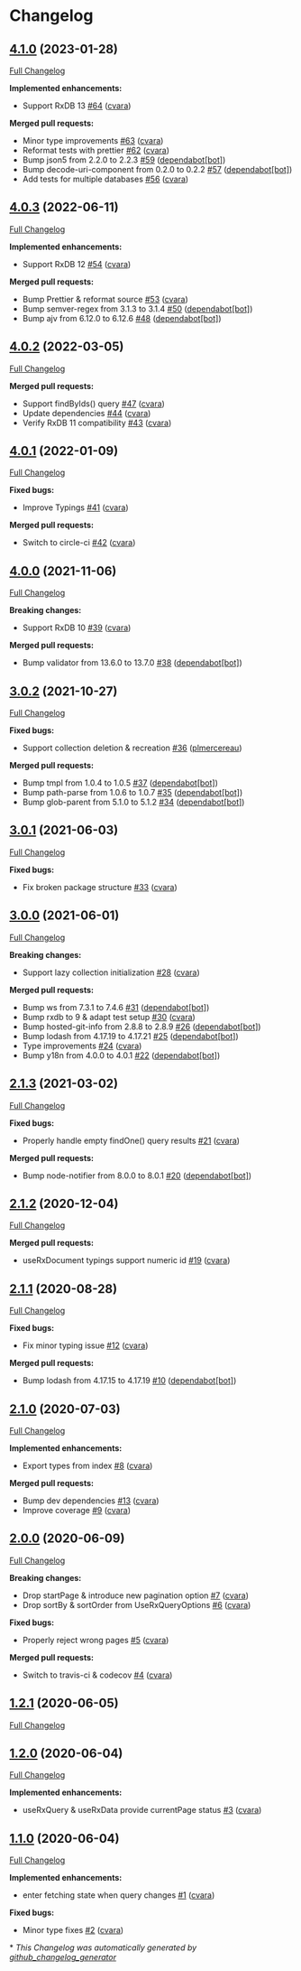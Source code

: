 # Changelog

## [4.1.0](https://github.com/cvara/rxdb-hooks/tree/4.1.0) (2023-01-28)

[Full Changelog](https://github.com/cvara/rxdb-hooks/compare/4.0.3...4.1.0)

**Implemented enhancements:**

- Support RxDB 13 [\#64](https://github.com/cvara/rxdb-hooks/pull/64) ([cvara](https://github.com/cvara))

**Merged pull requests:**

- Minor type improvements [\#63](https://github.com/cvara/rxdb-hooks/pull/63) ([cvara](https://github.com/cvara))
- Reformat tests with prettier [\#62](https://github.com/cvara/rxdb-hooks/pull/62) ([cvara](https://github.com/cvara))
- Bump json5 from 2.2.0 to 2.2.3 [\#59](https://github.com/cvara/rxdb-hooks/pull/59) ([dependabot[bot]](https://github.com/apps/dependabot))
- Bump decode-uri-component from 0.2.0 to 0.2.2 [\#57](https://github.com/cvara/rxdb-hooks/pull/57) ([dependabot[bot]](https://github.com/apps/dependabot))
- Add tests for multiple databases [\#56](https://github.com/cvara/rxdb-hooks/pull/56) ([cvara](https://github.com/cvara))

## [4.0.3](https://github.com/cvara/rxdb-hooks/tree/4.0.3) (2022-06-11)

[Full Changelog](https://github.com/cvara/rxdb-hooks/compare/4.0.2...4.0.3)

**Implemented enhancements:**

- Support RxDB 12 [\#54](https://github.com/cvara/rxdb-hooks/pull/54) ([cvara](https://github.com/cvara))

**Merged pull requests:**

- Bump Prettier & reformat source [\#53](https://github.com/cvara/rxdb-hooks/pull/53) ([cvara](https://github.com/cvara))
- Bump semver-regex from 3.1.3 to 3.1.4 [\#50](https://github.com/cvara/rxdb-hooks/pull/50) ([dependabot[bot]](https://github.com/apps/dependabot))
- Bump ajv from 6.12.0 to 6.12.6 [\#48](https://github.com/cvara/rxdb-hooks/pull/48) ([dependabot[bot]](https://github.com/apps/dependabot))

## [4.0.2](https://github.com/cvara/rxdb-hooks/tree/4.0.2) (2022-03-05)

[Full Changelog](https://github.com/cvara/rxdb-hooks/compare/4.0.1...4.0.2)

**Merged pull requests:**

- Support findByIds\(\) query [\#47](https://github.com/cvara/rxdb-hooks/pull/47) ([cvara](https://github.com/cvara))
- Update dependencies [\#44](https://github.com/cvara/rxdb-hooks/pull/44) ([cvara](https://github.com/cvara))
- Verify RxDB 11 compatibility [\#43](https://github.com/cvara/rxdb-hooks/pull/43) ([cvara](https://github.com/cvara))

## [4.0.1](https://github.com/cvara/rxdb-hooks/tree/4.0.1) (2022-01-09)

[Full Changelog](https://github.com/cvara/rxdb-hooks/compare/4.0.0...4.0.1)

**Fixed bugs:**

- Improve Typings [\#41](https://github.com/cvara/rxdb-hooks/pull/41) ([cvara](https://github.com/cvara))

**Merged pull requests:**

- Switch to circle-ci [\#42](https://github.com/cvara/rxdb-hooks/pull/42) ([cvara](https://github.com/cvara))

## [4.0.0](https://github.com/cvara/rxdb-hooks/tree/4.0.0) (2021-11-06)

[Full Changelog](https://github.com/cvara/rxdb-hooks/compare/3.0.2...4.0.0)

**Breaking changes:**

- Support RxDB 10 [\#39](https://github.com/cvara/rxdb-hooks/pull/39) ([cvara](https://github.com/cvara))

**Merged pull requests:**

- Bump validator from 13.6.0 to 13.7.0 [\#38](https://github.com/cvara/rxdb-hooks/pull/38) ([dependabot[bot]](https://github.com/apps/dependabot))

## [3.0.2](https://github.com/cvara/rxdb-hooks/tree/3.0.2) (2021-10-27)

[Full Changelog](https://github.com/cvara/rxdb-hooks/compare/3.0.1...3.0.2)

**Fixed bugs:**

- Support collection deletion & recreation [\#36](https://github.com/cvara/rxdb-hooks/pull/36) ([plmercereau](https://github.com/plmercereau))

**Merged pull requests:**

- Bump tmpl from 1.0.4 to 1.0.5 [\#37](https://github.com/cvara/rxdb-hooks/pull/37) ([dependabot[bot]](https://github.com/apps/dependabot))
- Bump path-parse from 1.0.6 to 1.0.7 [\#35](https://github.com/cvara/rxdb-hooks/pull/35) ([dependabot[bot]](https://github.com/apps/dependabot))
- Bump glob-parent from 5.1.0 to 5.1.2 [\#34](https://github.com/cvara/rxdb-hooks/pull/34) ([dependabot[bot]](https://github.com/apps/dependabot))

## [3.0.1](https://github.com/cvara/rxdb-hooks/tree/3.0.1) (2021-06-03)

[Full Changelog](https://github.com/cvara/rxdb-hooks/compare/3.0.0...3.0.1)

**Fixed bugs:**

- Fix broken package structure [\#33](https://github.com/cvara/rxdb-hooks/pull/33) ([cvara](https://github.com/cvara))

## [3.0.0](https://github.com/cvara/rxdb-hooks/tree/3.0.0) (2021-06-01)

[Full Changelog](https://github.com/cvara/rxdb-hooks/compare/2.1.3...3.0.0)

**Breaking changes:**

- Support lazy collection initialization [\#28](https://github.com/cvara/rxdb-hooks/pull/28) ([cvara](https://github.com/cvara))

**Merged pull requests:**

- Bump ws from 7.3.1 to 7.4.6 [\#31](https://github.com/cvara/rxdb-hooks/pull/31) ([dependabot[bot]](https://github.com/apps/dependabot))
- Bump rxdb to 9 & adapt test setup [\#30](https://github.com/cvara/rxdb-hooks/pull/30) ([cvara](https://github.com/cvara))
- Bump hosted-git-info from 2.8.8 to 2.8.9 [\#26](https://github.com/cvara/rxdb-hooks/pull/26) ([dependabot[bot]](https://github.com/apps/dependabot))
- Bump lodash from 4.17.19 to 4.17.21 [\#25](https://github.com/cvara/rxdb-hooks/pull/25) ([dependabot[bot]](https://github.com/apps/dependabot))
- Type improvements [\#24](https://github.com/cvara/rxdb-hooks/pull/24) ([cvara](https://github.com/cvara))
- Bump y18n from 4.0.0 to 4.0.1 [\#22](https://github.com/cvara/rxdb-hooks/pull/22) ([dependabot[bot]](https://github.com/apps/dependabot))

## [2.1.3](https://github.com/cvara/rxdb-hooks/tree/2.1.3) (2021-03-02)

[Full Changelog](https://github.com/cvara/rxdb-hooks/compare/2.1.2...2.1.3)

**Fixed bugs:**

- Properly handle empty findOne\(\) query results [\#21](https://github.com/cvara/rxdb-hooks/pull/21) ([cvara](https://github.com/cvara))

**Merged pull requests:**

- Bump node-notifier from 8.0.0 to 8.0.1 [\#20](https://github.com/cvara/rxdb-hooks/pull/20) ([dependabot[bot]](https://github.com/apps/dependabot))

## [2.1.2](https://github.com/cvara/rxdb-hooks/tree/2.1.2) (2020-12-04)

[Full Changelog](https://github.com/cvara/rxdb-hooks/compare/2.1.1...2.1.2)

**Merged pull requests:**

- useRxDocument typings support numeric id [\#19](https://github.com/cvara/rxdb-hooks/pull/19) ([cvara](https://github.com/cvara))

## [2.1.1](https://github.com/cvara/rxdb-hooks/tree/2.1.1) (2020-08-28)

[Full Changelog](https://github.com/cvara/rxdb-hooks/compare/2.1.0...2.1.1)

**Fixed bugs:**

- Fix minor typing issue [\#12](https://github.com/cvara/rxdb-hooks/pull/12) ([cvara](https://github.com/cvara))

**Merged pull requests:**

- Bump lodash from 4.17.15 to 4.17.19 [\#10](https://github.com/cvara/rxdb-hooks/pull/10) ([dependabot[bot]](https://github.com/apps/dependabot))

## [2.1.0](https://github.com/cvara/rxdb-hooks/tree/2.1.0) (2020-07-03)

[Full Changelog](https://github.com/cvara/rxdb-hooks/compare/2.0.0...2.1.0)

**Implemented enhancements:**

- Export types from index [\#8](https://github.com/cvara/rxdb-hooks/pull/8) ([cvara](https://github.com/cvara))

**Merged pull requests:**

- Bump dev dependencies [\#13](https://github.com/cvara/rxdb-hooks/pull/13) ([cvara](https://github.com/cvara))
- Improve coverage [\#9](https://github.com/cvara/rxdb-hooks/pull/9) ([cvara](https://github.com/cvara))

## [2.0.0](https://github.com/cvara/rxdb-hooks/tree/2.0.0) (2020-06-09)

[Full Changelog](https://github.com/cvara/rxdb-hooks/compare/1.2.1...2.0.0)

**Breaking changes:**

- Drop startPage & introduce new pagination option [\#7](https://github.com/cvara/rxdb-hooks/pull/7) ([cvara](https://github.com/cvara))
- Drop sortBy & sortOrder from UseRxQueryOptions [\#6](https://github.com/cvara/rxdb-hooks/pull/6) ([cvara](https://github.com/cvara))

**Fixed bugs:**

- Properly reject wrong pages [\#5](https://github.com/cvara/rxdb-hooks/pull/5) ([cvara](https://github.com/cvara))

**Merged pull requests:**

- Switch to travis-ci & codecov [\#4](https://github.com/cvara/rxdb-hooks/pull/4) ([cvara](https://github.com/cvara))

## [1.2.1](https://github.com/cvara/rxdb-hooks/tree/1.2.1) (2020-06-05)

[Full Changelog](https://github.com/cvara/rxdb-hooks/compare/1.2.0...1.2.1)

## [1.2.0](https://github.com/cvara/rxdb-hooks/tree/1.2.0) (2020-06-04)

[Full Changelog](https://github.com/cvara/rxdb-hooks/compare/1.1.0...1.2.0)

**Implemented enhancements:**

- useRxQuery & useRxData provide currentPage status [\#3](https://github.com/cvara/rxdb-hooks/pull/3) ([cvara](https://github.com/cvara))

## [1.1.0](https://github.com/cvara/rxdb-hooks/tree/1.1.0) (2020-06-04)

[Full Changelog](https://github.com/cvara/rxdb-hooks/compare/1.0.0...1.1.0)

**Implemented enhancements:**

- enter fetching state when query changes [\#1](https://github.com/cvara/rxdb-hooks/pull/1) ([cvara](https://github.com/cvara))

**Fixed bugs:**

- Minor type fixes [\#2](https://github.com/cvara/rxdb-hooks/pull/2) ([cvara](https://github.com/cvara))



\* *This Changelog was automatically generated by [github_changelog_generator](https://github.com/github-changelog-generator/github-changelog-generator)*
